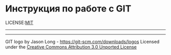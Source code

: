 # Инструкция по работе с GIT

LICENSE:[MIT](./license.md)


---



---
GIT logo by Jason Long - https://git-scm.com/downloads/logos
Licensed under the [Creative Commons Attribution 3.0 Unported License](https://creativecommons.org/licenses/by/3.0/)
